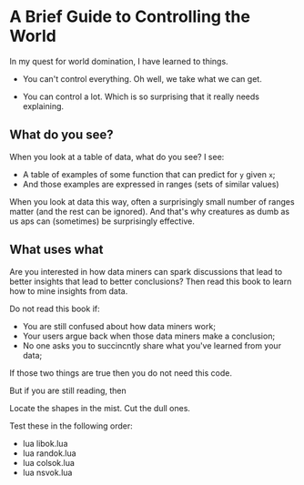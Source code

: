# A Brief Guide to Controlling the World 

In my quest for world domination, I have learned to things.

- You can't control everything. Oh well, we take what we can get.

- You can control a lot. Which is so surprising that it really needs explaining.

## What do you see?

When you look at a table of data, what do you see?
I see:

+ A table of examples of some function that can predict for `y` given `x`;
+ And those examples are expressed in ranges (sets of similar values)

When you look at data this way, often a surprisingly small number of ranges
matter (and the rest can be ignored). And that's why creatures as dumb as us
aps can (sometimes) be surprisingly effective.

## What uses what

Are you 
interested in how data miners can spark discussions
that lead to better insights that lead to better
conclusions? Then read this book to learn how to mine insights from data.

Do not read this book if:

- You are still confused about how data miners work;
- Your users argue back when those data miners make a conclusion;
- No one asks you to succincntly share what you've learned from your data;


If those two things are true
then you do not need this code.

But if you are still reading, then


Locate the shapes in the mist. Cut the dull ones.

Test these in the following order:

+ lua libok.lua
+ lua randok.lua
+ lua colsok.lua
+ lua nsvok.lua
